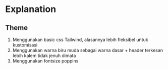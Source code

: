 # Explanation

## Theme
1. Menggunakan basic css Tailwind, alasannya lebih fleksibel untuk kustomisasi
2. Menggunakan warna biru muda sebagai warna dasar + header terkesan lebih kalem tidak jenuh dimata
3. Menggunakan fontsize poppins
